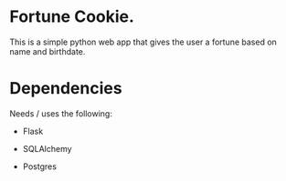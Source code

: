 # Fortune Cookie.

This is a simple python web app that gives the user a fortune based on name and birthdate.

# Dependencies

Needs / uses the following:

* Flask

* SQLAlchemy

* Postgres

